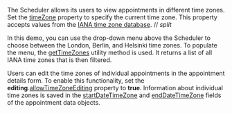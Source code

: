 The Scheduler allows its users to view appointments in different time zones. Set the [timeZone](/Documentation/ApiReference/UI_Components/dxScheduler/Configuration/#timeZone) property to specify the current time zone. This property accepts values from the <a href="https://en.wikipedia.org/wiki/List_of_tz_database_time_zones" target="_blank">IANA time zone database</a>.
// _split_

In this demo, you can use the drop-down menu above the Scheduler to choose between the London, Berlin, and Helsinki time zones. To populate the menu, the [getTimeZones](/Documentation/ApiReference/Common/Utils/utils/#getTimeZonesdate) utility method is used. It returns a list of all IANA time zones that is then filtered.

Users can edit the time zones of individual appointments in the appointment details form. To enable this functionality, set the **editing**.[allowTimeZoneEditing](/Documentation/ApiReference/UI_Components/dxScheduler/Configuration/editing/#allowTimeZoneEditing) property to **true**. Information about individual time zones is saved in the [startDateTimeZone](/Documentation/ApiReference/UI_Components/dxScheduler/Interfaces/dxSchedulerAppointment/#startDateTimeZone) and [endDateTimeZone](/Documentation/ApiReference/UI_Components/dxScheduler/Interfaces/dxSchedulerAppointment/#endDateTimeZone) fields of the appointment data objects.
